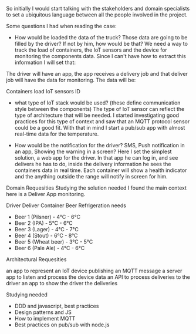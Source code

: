 So initially I would start talking with the stakeholders and domain specialists to set a ubiquitous language
between all the people involved in the project.

Some questions I had when reading the case:

- How would be loaded the data of the truck? Those data are going to be filled by the driver? If not by him, how would be that?
We need a way to track the load of containers, the IoT sensors and the device for monitoring the components data. Since I can't have how to extract this information I will set that:

The driver will have an app, the app receives a delivery job and that deliver job will have the data for monitoring.
The data will be:

Containers  load
IoT sensors ID

- what type of IoT stack would be used? (these define communication style between the components)
The type of IoT sensor can reflect the type of architecture that will be needed.  I started investigating good practices for this type of context and saw that an MQTT protocol sensor could be a good fit.  With that in mind I start a pub/sub app with almost real-time data for the temperature.

- How would be the notification for the driver? SMS, Push notification in an app, Showing the warning in a screen?
Here I set the simplest solution, a web app for the driver. In that app he can log in, and see delivers he has to do, inside the delivery information he sees the containers data in real time. Each container will show a health indicator and the anything outside the range will notify in screen for him.


Domain Requesities
Studying the solution needed I found the main context here is a Deliver App monitoring. 

Driver
Deliver 
Container
Beer 
Refrigeration needs

- Beer 1 (Pilsner) - 4°C - 6°C
- Beer 2 (IPA) - 5°C - 6°C
- Beer 3 (Lager) - 4°C - 7°C
- Beer 4 (Stout) - 6°C - 8°C
- Beer 5 (Wheat beer) - 3°C - 5°C
- Beer 6 (Pale Ale) - 4°C - 6°C

Architectural Requesities

an app to represent an IoT device publishing an MQTT message
a server app to listen and process the device data
an API to process deliveries to the driver
an app to show the driver the deliveries

Studying needed
- DDD and javascript, best practices
- Design patterns and JS 
- How to implement MQTT 
- Best practices on pub/sub with node.js 